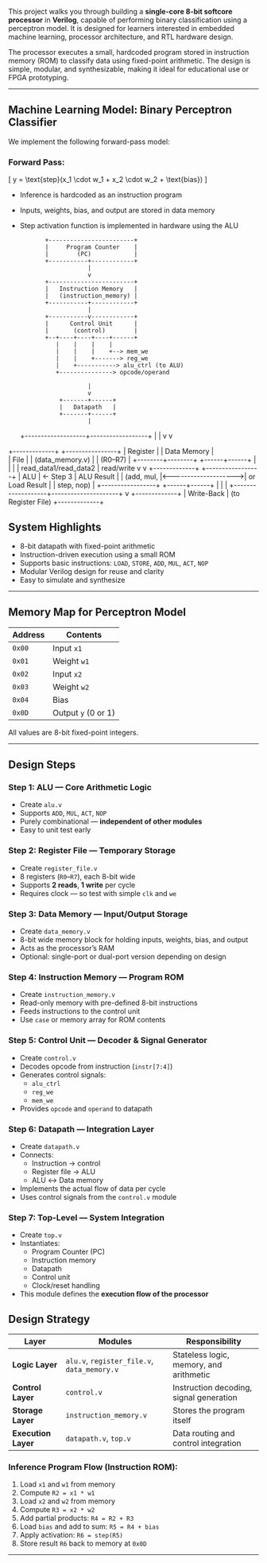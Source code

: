 This project walks you through building a **single-core 8-bit softcore processor** in **Verilog**, capable of performing binary classification using a perceptron model. It is designed for learners interested in embedded machine learning, processor architecture, and RTL hardware design.

The processor executes a small, hardcoded program stored in instruction memory (ROM) to classify data using fixed-point arithmetic. The design is simple, modular, and synthesizable, making it ideal for educational use or FPGA prototyping.

---

## Machine Learning Model: Binary Perceptron Classifier

We implement the following forward-pass model:

### Forward Pass:
\[
y = \text{step}(x_1 \cdot w_1 + x_2 \cdot w_2 + \text{bias})
\]

- Inference is hardcoded as an instruction program
- Inputs, weights, bias, and output are stored in data memory
- Step activation function is implemented in hardware using the ALU

             +------------------------+
             |     Program Counter    |
             |        (PC)            |
             +-----------+------------+
                         |
                         v
             +------------------------+
             |   Instruction Memory   |  
             |   (instruction_memory) |
             +-----------+------------+
                         |
             +-----------v------------+
             |      Control Unit      |  
             |       (control)        |
             +--+----+----+----+------+
                |    |    |    |
                |    |    |    +--> mem_we
                |    |    +-------> reg_we
                |    +-----------> alu_ctrl (to ALU)
                +---------------> opcode/operand

                         |
                         v
                 +-------+------+
                 |   Datapath   |   
                 +-------+------+
                         |
     +-------------------+------------------+
     |                                      |
     v                                      v

+-------------+                     +----------------+
| Register    |                    |   Data Memory   |  
| File        |            | (data_memory.v) |
| (R0–R7)     |                    +--------+--------+
+------+------+                             |
       |                                     |
       | read_data1/read_data2              | read/write
       v                                     v
+-------------+                      +-----------------+
|     ALU     |  ← Step 3            |  ALU Result     |
| (add, mul,  |<-------------------->| or Load Result  |
|  step, nop) |                      +-----------------+
+------+------+                                 |
       |                                         |
       +-------------------+---------------------+
                           v
                    +-------------+
                    | Write-Back  | (to Register File)
                    +-------------+

## System Highlights

- 8-bit datapath with fixed-point arithmetic
- Instruction-driven execution using a small ROM
- Supports basic instructions: `LOAD`, `STORE`, `ADD`, `MUL`, `ACT`, `NOP`
- Modular Verilog design for reuse and clarity
- Easy to simulate and synthesize

---

## Memory Map for Perceptron Model

| Address        | Contents            |
|----------------|---------------------|
| `0x00`         | Input `x1`          |
| `0x01`         | Weight `w1`         |
| `0x02`         | Input `x2`          |
| `0x03`         | Weight `w2`         |
| `0x04`         | Bias                |
| `0x0D`         | Output `y` (0 or 1) |

All values are 8-bit fixed-point integers.

---

## Design Steps

###  Step 1: **ALU — Core Arithmetic Logic**
- Create `alu.v`
- Supports `ADD`, `MUL`, `ACT`, `NOP`
- Purely combinational — **independent of other modules**
- Easy to unit test early

###  Step 2: **Register File — Temporary Storage**
- Create `register_file.v`
- 8 registers (`R0`–`R7`), each 8-bit wide
- Supports **2 reads**, **1 write** per cycle
- Requires clock — so test with simple `clk` and `we`

###  Step 3: **Data Memory — Input/Output Storage**
- Create `data_memory.v`
- 8-bit wide memory block for holding inputs, weights, bias, and output
- Acts as the processor’s RAM
- Optional: single-port or dual-port version depending on design

### Step 4: **Instruction Memory — Program ROM**
- Create `instruction_memory.v`
- Read-only memory with pre-defined 8-bit instructions
- Feeds instructions to the control unit
- Use `case` or memory array for ROM contents

### Step 5: **Control Unit — Decoder & Signal Generator**
- Create `control.v`
- Decodes opcode from instruction (`instr[7:4]`)
- Generates control signals:
  - `alu_ctrl`
  - `reg_we`
  - `mem_we`
- Provides `opcode` and `operand` to datapath

### Step 6: **Datapath — Integration Layer**
- Create `datapath.v`
- Connects:
  - Instruction → control
  - Register file → ALU
  - ALU ↔ Data memory
- Implements the actual flow of data per cycle
- Uses control signals from the `control.v` module

### Step 7: **Top-Level — System Integration**
- Create `top.v`
- Instantiates:
  - Program Counter (PC)
  - Instruction memory
  - Datapath
  - Control unit
  - Clock/reset handling
- This module defines the **execution flow of the processor**


## Design Strategy

| Layer         | Modules                          | Responsibility                          |
|--------------|----------------------------------|------------------------------------------|
| **Logic Layer** | `alu.v`, `register_file.v`, `data_memory.v` | Stateless logic, memory, and arithmetic |
| **Control Layer** | `control.v`                   | Instruction decoding, signal generation |
| **Storage Layer** | `instruction_memory.v`        | Stores the program itself                |
| **Execution Layer** | `datapath.v`, `top.v`          | Data routing and control integration     |


### Inference Program Flow (Instruction ROM):

1. Load `x1` and `w1` from memory
2. Compute `R2 = x1 * w1`
3. Load `x2` and `w2` from memory
4. Compute `R3 = x2 * w2`
5. Add partial products: `R4 = R2 + R3`
6. Load `bias` and add to sum: `R5 = R4 + bias`
7. Apply activation: `R6 = step(R5)`
8. Store result `R6` back to memory at `0x0D`

---